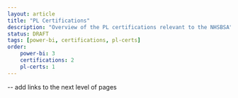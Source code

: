 ```yaml
---
layout: article
title: "PL Certifications"
description: "Overview of the PL certifications relevant to the NHSBSA"
status: DRAFT
tags: [power-bi, certifications, pl-certs]
order: 
    power-bi: 3
    certifications: 2
    pl-certs: 1
---
```


-- add links to the next level of pages
